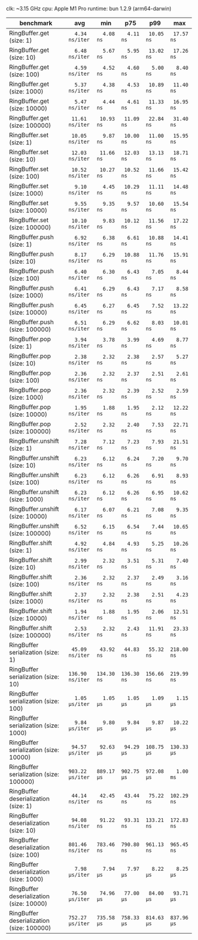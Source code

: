 clk: ~3.15 GHz
cpu: Apple M1 Pro
runtime: bun 1.2.9 (arm64-darwin)

| benchmark                                 |              avg |         min |         p75 |         p99 |         max |
| ----------------------------------------- | ---------------- | ----------- | ----------- | ----------- | ----------- |
| RingBuffer.get (size: 1)                  | `  4.34 ns/iter` | `  4.08 ns` | `  4.11 ns` | ` 10.05 ns` | ` 17.57 ns` |
| RingBuffer.get (size: 10)                 | `  6.48 ns/iter` | `  5.67 ns` | `  5.95 ns` | ` 13.02 ns` | ` 17.26 ns` |
| RingBuffer.get (size: 100)                | `  4.59 ns/iter` | `  4.52 ns` | `  4.60 ns` | `  5.00 ns` | `  8.40 ns` |
| RingBuffer.get (size: 1000)               | `  5.37 ns/iter` | `  4.38 ns` | `  4.53 ns` | ` 10.89 ns` | ` 11.40 ns` |
| RingBuffer.get (size: 10000)              | `  5.47 ns/iter` | `  4.44 ns` | `  4.61 ns` | ` 11.33 ns` | ` 16.95 ns` |
| RingBuffer.get (size: 100000)             | ` 11.61 ns/iter` | ` 10.93 ns` | ` 11.09 ns` | ` 22.84 ns` | ` 31.40 ns` |
| RingBuffer.set (size: 1)                  | ` 10.05 ns/iter` | `  9.87 ns` | ` 10.00 ns` | ` 11.00 ns` | ` 15.95 ns` |
| RingBuffer.set (size: 10)                 | ` 12.03 ns/iter` | ` 11.66 ns` | ` 12.03 ns` | ` 13.13 ns` | ` 18.71 ns` |
| RingBuffer.set (size: 100)                | ` 10.52 ns/iter` | ` 10.27 ns` | ` 10.52 ns` | ` 11.66 ns` | ` 15.42 ns` |
| RingBuffer.set (size: 1000)               | `  9.10 ns/iter` | `  4.45 ns` | ` 10.29 ns` | ` 11.11 ns` | ` 14.48 ns` |
| RingBuffer.set (size: 10000)              | `  9.55 ns/iter` | `  9.35 ns` | `  9.57 ns` | ` 10.60 ns` | ` 15.54 ns` |
| RingBuffer.set (size: 100000)             | ` 10.10 ns/iter` | `  9.83 ns` | ` 10.12 ns` | ` 11.56 ns` | ` 17.22 ns` |
| RingBuffer.push (size: 1)                 | `  6.92 ns/iter` | `  6.38 ns` | `  6.61 ns` | ` 10.88 ns` | ` 14.41 ns` |
| RingBuffer.push (size: 10)                | `  8.17 ns/iter` | `  6.29 ns` | ` 10.88 ns` | ` 11.76 ns` | ` 15.91 ns` |
| RingBuffer.push (size: 100)               | `  6.40 ns/iter` | `  6.30 ns` | `  6.43 ns` | `  7.05 ns` | `  8.44 ns` |
| RingBuffer.push (size: 1000)              | `  6.41 ns/iter` | `  6.29 ns` | `  6.43 ns` | `  7.17 ns` | `  8.58 ns` |
| RingBuffer.push (size: 10000)             | `  6.45 ns/iter` | `  6.27 ns` | `  6.45 ns` | `  7.52 ns` | ` 13.22 ns` |
| RingBuffer.push (size: 100000)            | `  6.51 ns/iter` | `  6.29 ns` | `  6.62 ns` | `  8.03 ns` | ` 10.01 ns` |
| RingBuffer.pop (size: 1)                  | `  3.94 ns/iter` | `  3.78 ns` | `  3.99 ns` | `  4.69 ns` | `  8.77 ns` |
| RingBuffer.pop (size: 10)                 | `  2.38 ns/iter` | `  2.32 ns` | `  2.38 ns` | `  2.57 ns` | `  5.27 ns` |
| RingBuffer.pop (size: 100)                | `  2.36 ns/iter` | `  2.32 ns` | `  2.37 ns` | `  2.51 ns` | `  2.61 ns` |
| RingBuffer.pop (size: 1000)               | `  2.36 ns/iter` | `  2.32 ns` | `  2.39 ns` | `  2.52 ns` | `  2.59 ns` |
| RingBuffer.pop (size: 10000)              | `  1.95 ns/iter` | `  1.88 ns` | `  1.95 ns` | `  2.12 ns` | ` 12.22 ns` |
| RingBuffer.pop (size: 100000)             | `  2.52 ns/iter` | `  2.32 ns` | `  2.40 ns` | `  7.53 ns` | ` 22.71 ns` |
| RingBuffer.unshift (size: 1)              | `  7.28 ns/iter` | `  7.12 ns` | `  7.23 ns` | `  7.93 ns` | ` 21.51 ns` |
| RingBuffer.unshift (size: 10)             | `  6.23 ns/iter` | `  6.12 ns` | `  6.24 ns` | `  7.20 ns` | `  9.70 ns` |
| RingBuffer.unshift (size: 100)            | `  6.23 ns/iter` | `  6.12 ns` | `  6.26 ns` | `  6.91 ns` | `  8.93 ns` |
| RingBuffer.unshift (size: 1000)           | `  6.23 ns/iter` | `  6.12 ns` | `  6.26 ns` | `  6.95 ns` | ` 10.62 ns` |
| RingBuffer.unshift (size: 10000)          | `  6.17 ns/iter` | `  6.07 ns` | `  6.21 ns` | `  7.08 ns` | `  9.35 ns` |
| RingBuffer.unshift (size: 100000)         | `  6.52 ns/iter` | `  6.15 ns` | `  6.54 ns` | `  7.44 ns` | ` 10.65 ns` |
| RingBuffer.shift (size: 1)                | `  4.92 ns/iter` | `  4.84 ns` | `  4.93 ns` | `  5.25 ns` | ` 10.26 ns` |
| RingBuffer.shift (size: 10)               | `  2.99 ns/iter` | `  2.32 ns` | `  3.51 ns` | `  5.31 ns` | `  7.40 ns` |
| RingBuffer.shift (size: 100)              | `  2.36 ns/iter` | `  2.32 ns` | `  2.37 ns` | `  2.49 ns` | `  3.16 ns` |
| RingBuffer.shift (size: 1000)             | `  2.37 ns/iter` | `  2.32 ns` | `  2.38 ns` | `  2.51 ns` | `  4.23 ns` |
| RingBuffer.shift (size: 10000)            | `  1.94 ns/iter` | `  1.88 ns` | `  1.95 ns` | `  2.06 ns` | ` 12.51 ns` |
| RingBuffer.shift (size: 100000)           | `  2.53 ns/iter` | `  2.32 ns` | `  2.43 ns` | ` 11.91 ns` | ` 23.33 ns` |
| RingBuffer serialization (size: 1)        | ` 45.09 ns/iter` | ` 43.92 ns` | ` 44.83 ns` | ` 55.32 ns` | `218.00 ns` |
| RingBuffer serialization (size: 10)       | `136.90 ns/iter` | `134.30 ns` | `136.30 ns` | `156.66 ns` | `219.99 ns` |
| RingBuffer serialization (size: 100)      | `  1.05 µs/iter` | `  1.05 µs` | `  1.05 µs` | `  1.09 µs` | `  1.15 µs` |
| RingBuffer serialization (size: 1000)     | `  9.84 µs/iter` | `  9.80 µs` | `  9.84 µs` | `  9.87 µs` | ` 10.22 µs` |
| RingBuffer serialization (size: 10000)    | ` 94.57 µs/iter` | ` 92.63 µs` | ` 94.29 µs` | `108.75 µs` | `130.33 µs` |
| RingBuffer serialization (size: 100000)   | `903.22 µs/iter` | `889.17 µs` | `902.75 µs` | `972.08 µs` | `  1.00 ms` |
| RingBuffer deserialization (size: 1)      | ` 44.14 ns/iter` | ` 42.45 ns` | ` 43.44 ns` | ` 75.22 ns` | `102.29 ns` |
| RingBuffer deserialization (size: 10)     | ` 94.08 ns/iter` | ` 91.22 ns` | ` 93.31 ns` | `133.21 ns` | `172.83 ns` |
| RingBuffer deserialization (size: 100)    | `801.46 ns/iter` | `783.46 ns` | `790.80 ns` | `961.13 ns` | `965.45 ns` |
| RingBuffer deserialization (size: 1000)   | `  7.98 µs/iter` | `  7.94 µs` | `  7.97 µs` | `  8.22 µs` | `  8.25 µs` |
| RingBuffer deserialization (size: 10000)  | ` 76.50 µs/iter` | ` 74.96 µs` | ` 77.00 µs` | ` 84.00 µs` | ` 93.71 µs` |
| RingBuffer deserialization (size: 100000) | `752.27 µs/iter` | `735.58 µs` | `758.33 µs` | `814.63 µs` | `837.96 µs` |
